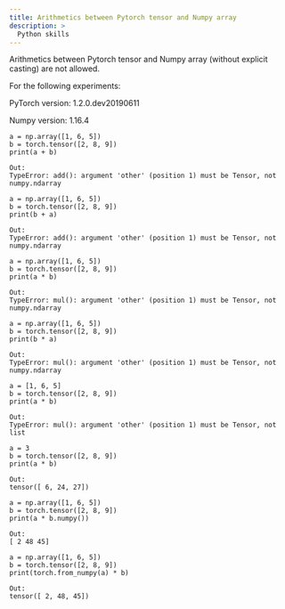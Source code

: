 ```yaml
---
title: Arithmetics between Pytorch tensor and Numpy array
description: >
  Python skills
---
```


Arithmetics between Pytorch tensor and Numpy array (without explicit casting) are not allowed.

For the following experiments:

PyTorch version: 1.2.0.dev20190611

Numpy version: 1.16.4


```
a = np.array([1, 6, 5])
b = torch.tensor([2, 8, 9])
print(a + b)

Out:
TypeError: add(): argument 'other' (position 1) must be Tensor, not numpy.ndarray
```

```
a = np.array([1, 6, 5])
b = torch.tensor([2, 8, 9])
print(b + a)

Out:
TypeError: add(): argument 'other' (position 1) must be Tensor, not numpy.ndarray
```


```
a = np.array([1, 6, 5])
b = torch.tensor([2, 8, 9])
print(a * b)

Out:
TypeError: mul(): argument 'other' (position 1) must be Tensor, not numpy.ndarray
```

```
a = np.array([1, 6, 5])
b = torch.tensor([2, 8, 9])
print(b * a)

Out:
TypeError: mul(): argument 'other' (position 1) must be Tensor, not numpy.ndarray
```

```
a = [1, 6, 5]
b = torch.tensor([2, 8, 9])
print(a * b)

Out:
TypeError: mul(): argument 'other' (position 1) must be Tensor, not list
```

```
a = 3
b = torch.tensor([2, 8, 9])
print(a * b)

Out:
tensor([ 6, 24, 27])
```

```
a = np.array([1, 6, 5])
b = torch.tensor([2, 8, 9])
print(a * b.numpy())

Out:
[ 2 48 45]
```

```
a = np.array([1, 6, 5])
b = torch.tensor([2, 8, 9])
print(torch.from_numpy(a) * b)

Out:
tensor([ 2, 48, 45])
```
